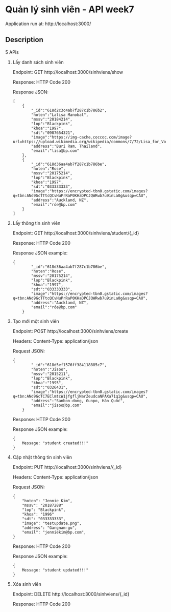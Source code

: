 # Quản lý sinh viên - API week7

Application run at: http://localhost:3000/

## Description

5 APIs

1. Lấy danh sách sinh viên

    Endpoint: GET http://localhost:3000/sinhviens/show

    Response: HTTP Code 200

    Response JSON:
    ```
    [
        {
            "_id":"618d2c3c4ab7f287c1b786b2",
            "hoten":"Lalisa Manobal",
            "mssv":"20184214",
            "lop":"Blackpink",
            "khoa":"1997",
            "sdt":"0987654321",
            "image":"https://img-cache.coccoc.com/image?url=https://upload.wikimedia.org/wikipedia/commons/7/72/Lisa_for_Vogue_Taiwan_June_2021_(3).jpg&f=w",
            "address":"Buri Ram, Thailand",
            "email":"lisa@bp.com"
        },
        {
            "_id":"618d36aa4ab7f287c1b786be",
            "hoten":"Rose",
            "mssv":"20175214",
            "lop":"Blackpink",
            "khoa":"1997",
            "sdt":"033333333",
            "image":"https://encrypted-tbn0.gstatic.com/images?q=tbn:ANd9GcTTtcQCvHuPrRaP0KHaDPCJQWRwb7u9inLa0g&usqp=CAU",
            "address":"Auckland, NZ",
            "email":"róe@bp.com"
        }
    ]
    ```

2. Lấy thông tin sinh viên

    Endpoint: GET http://localhost:3000/sinhviens/student/{_id}

    Response: HTTP Code 200

    Response JSON example:

    ```
    {
            "_id":"618d36aa4ab7f287c1b786be",
            "hoten":"Rose",
            "mssv":"20175214",
            "lop":"Blackpink",
            "khoa":"1997",
            "sdt":"033333333",
            "image":"https://encrypted-tbn0.gstatic.com/images?q=tbn:ANd9GcTTtcQCvHuPrRaP0KHaDPCJQWRwb7u9inLa0g&usqp=CAU",
            "address":"Auckland, NZ",
            "email":"róe@bp.com"
        }
    ```

3. Tạo mới một sinh viên

    Endpoint: POST http://localhost:3000/sinhviens/create

    Headers: Content-Type: application/json

    Request JSON:
    ```
    {
            "_id":"618d5ef1576ff384118885c7",
            "hoten":"Jisoo",
            "mssv":"2015211",
            "lop":"Blackpink",
            "khoa":"1995",
            "sdt":"0326431",
            "image":"https://encrypted-tbn0.gstatic.com/images?q=tbn:ANd9GcTC7EClmtcW1jfgfljNarZeudcaNPAXa71q1g&usqp=CAU",
            "address":"Sanbon-dong, Gunpo, Hàn Quốc",
            "email":"jisoo@bp.com"
        }
    ```

    Response: HTTP Code 200

    Response JSON example:

    ```
    { 
        Message: "student created!!!" 
    }
    ```

4. Cập nhật thông tin sinh viên

    Endpoint: PUT http://localhost:3000/sinhviens/{_id}

    Headers: Content-Type: application/json

    Request JSON:
    ```
    {
        "hoten": "Jennie Kim",
        "mssv": "20187288"
        "lop": "Blackpink",
        "khoa": "1996"  
        "sdt": "033333333",
        "image": "testupdate.png",
        "address": "Gangnam-gu",
        "email": "jenniekim@bp.com",   
    }
    ```

    Response: HTTP Code 200

    Response JSON example:

    ```
    { 
        Message: "student updated!!!" 
    }
    ```

5. Xóa sinh viên

    Endpoint: DELETE http://localhost:3000/sinhviens/{_id}

    Response: HTTP Code 200

